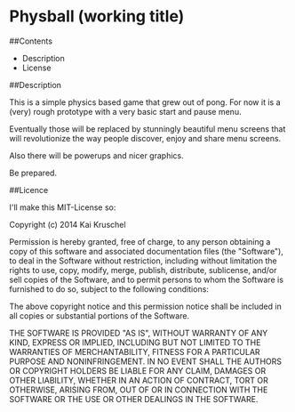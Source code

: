 Physball (working title)
======================

##Contents

* Description
* License


##Description

This is a simple physics based game that grew out of pong.
For now it is a (very) rough prototype with a very basic start and pause menu.

Eventually those will be replaced by stunningly beautiful menu screens that will revolutionize
the way people discover, enjoy and share menu screens.

Also there will be powerups and nicer graphics.

Be prepared.


##Licence

I'll make this MIT-License so:

Copyright (c) 2014 Kai Kruschel

Permission is hereby granted, free of charge, to any person obtaining a copy
of this software and associated documentation files (the "Software"), to deal
in the Software without restriction, including without limitation the rights
to use, copy, modify, merge, publish, distribute, sublicense, and/or sell
copies of the Software, and to permit persons to whom the Software is
furnished to do so, subject to the following conditions:

The above copyright notice and this permission notice shall be included in
all copies or substantial portions of the Software.

THE SOFTWARE IS PROVIDED "AS IS", WITHOUT WARRANTY OF ANY KIND, EXPRESS OR
IMPLIED, INCLUDING BUT NOT LIMITED TO THE WARRANTIES OF MERCHANTABILITY,
FITNESS FOR A PARTICULAR PURPOSE AND NONINFRINGEMENT. IN NO EVENT SHALL THE
AUTHORS OR COPYRIGHT HOLDERS BE LIABLE FOR ANY CLAIM, DAMAGES OR OTHER
LIABILITY, WHETHER IN AN ACTION OF CONTRACT, TORT OR OTHERWISE, ARISING FROM,
OUT OF OR IN CONNECTION WITH THE SOFTWARE OR THE USE OR OTHER DEALINGS IN
THE SOFTWARE.
